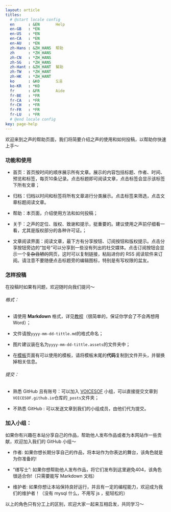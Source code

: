 ```yaml
---
layout: article
titles:
  # @start locale config
  en      : &EN       Help
  en-GB   : *EN
  en-US   : *EN
  en-CA   : *EN
  en-AU   : *EN
  zh-Hans : &ZH_HANS  帮助
  zh      : *ZH_HANS
  zh-CN   : *ZH_HANS
  zh-SG   : *ZH_HANS
  zh-Hant : &ZH_HANT  幫助
  zh-TW   : *ZH_HANT
  zh-HK   : *ZH_HANT
  ko      : &KO       도움
  ko-KR   : *KO
  fr      : &FR       Aide
  fr-BE   : *FR
  fr-CA   : *FR
  fr-CH   : *FR
  fr-FR   : *FR
  fr-LU   : *FR
  # @end locale config
key: page-help
---
```


欢迎来到之声的帮助页面，我们将简要介绍之声的使用和如何投稿，以帮助你快速上手～

### 功能和使用

- 首页：首页按时间的顺序展示所有文章。展示的内容包括标题、作者、时间、预览和标签，每页10条记录。点击标题即可阅读文章，点击标签会显示该标签下所有文章；

- 归档：归档以时间和标签将所有文章进行分类展示。点击标签来筛选，点击文章标题阅读文章。

- 帮助：本页面，介绍使用方法和如何投稿；

- 关于：之声的定位、版权、致谢和提示，挺重要的。建议使用之声前仔细看一看，尤其是版权部分的各种许可证。；

- 文章阅读界面：阅读文章，最下方有分享按钮、订阅按钮和版权提示。点击分享按钮旁边的“加号”可以分享到一些没有列出的社交媒体。点击订阅按钮会显示一个~~复杂丑陋的~~网页，这时可以复制链接，粘贴进你的 RSS 阅读软件来订阅。请注意不要随便点击标题旁的编辑图标，特别是有写权限的盆友。

### 怎样投稿

在投稿时如果有问题，欢迎随时向我们提问～

###### 格式：

- 请使用 **Markdown** 格式，详见[教程](https://www.runoob.com/markdown/md-tutorial.html)（很简单的，保证你学会了不会再想用 Word）；

- 文件请按`yyyy-mm-dd-tittle.md`的格式命名；

- 图片建议装在名为`yyyy-mm-dd-tittle.assets`的文件夹中；

- 在[模板](https://tianqi.name/jekyll-TeXt-theme/samples.html)页面有可以使用的模板，请将模板末尾的**代码**复制到文件开头，并替换掉相关信息。

###### 提交：

- 熟悉 GitHub 且有账号：可以加入 [VOICESOF](https://github.com/orgs/VOICESOF/people) 小组，可以直接提交文章到`VOICESOF.github.io`仓库的`_posts`文件夹；

- 不熟悉 GitHub : 可以发送文章到我们的小组成员，由他们代为提交。

### 加入小组：

如果你有兴趣在本站分享自己的作品，帮助他人发布作品或者为本网站作一些贡献，欢迎加入我们的 GitHub 小组～

- 作者: 如果你想长期分享自己的作品，将本站作为你表达的舞台，该角色就是为你准备的!

- “缮写士”: 如果你想帮助他人发布作品，将它们发布到这里避免404，该角色很适合你!（只需要能写 Markdown 文档）

- 维护者: 如果你想让本站保持良好运行，并且有一定的编程能力，欢迎成为我们的维护者！（没有 mysql 什么，不用写 js ，挺轻松的）

以上的角色只有分工上的区别，欢迎大家一起来互相启发，共同学习～

